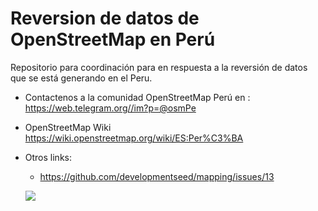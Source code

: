 # Reversion de datos de OpenStreetMap en Perú

Repositorio para  coordinación para en respuesta a la reversión de datos que se está generando en el Peru.


- Contactenos a la comunidad OpenStreetMap Perú en : https://web.telegram.org//im?p=@osmPe

- OpenStreetMap Wiki  https://wiki.openstreetmap.org/wiki/ES:Per%C3%BA

- Otros links:
   - https://github.com/developmentseed/mapping/issues/13
   
   
   ![](https://wiki.openstreetmap.org/w/images/e/ec/OSM_Peru_logo.svg)



